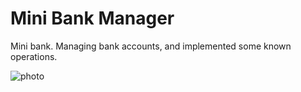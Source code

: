 # Mini Bank Manager
Mini bank. Managing bank accounts, and implemented some known operations.

![photo](https://user-images.githubusercontent.com/56959832/71356860-2edb6200-258c-11ea-9a6d-269e440cea96.JPG)
